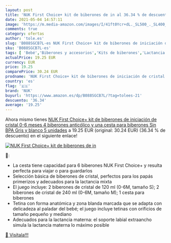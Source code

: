 ```yaml
---
layout: post
title: 'NUK First Choice+ kit de biberones de in al 36.34 % de descuento'
date: 2021-05-04 14:57:11
image: 'https://m.media-amazon.com/images/I/41ft0Ycr+dL._SL500_._SL400_.jpg'
comments: true
category: ofertas
author: 'tole.es'
slug: 'B088SGCB7L-es NUK First Choice+ kit de biberones de iniciación de...'
sku: 'B088SGCB7L-es'
tags: [ 'Bebé','Biberones y accesorios','Kits de biberones','Lactancia y alimentación','biberones','nuk', ]
actualPrice: 19.25 EUR
currency: EUR
price: 19.25
comparePrice: 30.24 EUR
prodname: 'NUK First Choice+ kit de biberones de iniciación de cristal  0-6 meses  4 biberones anticólico y una cesta para biberones  Sin BPA  Gris y blanco  5 unidades'
country: 'es'
flag: '🇪🇸'
brand: 'NUK'
buyurl: 'https://www.amazon.es/dp/B088SGCB7L/?tag=tolees-21'
descuento: '36.34'
average: '19.25'
---
```


Ahora mismo tienes [NUK First Choice+ kit de biberones de iniciación de cristal  0-6 meses  4 biberones anticólico y una cesta para biberones  Sin BPA  Gris y blanco  5 unidades](https://www.amazon.es/dp/B088SGCB7L/?tag=tolees-21) a 19.25 EUR (original: 30.24 EUR) (36.34 %  de descuento) en el siguiente enlace!

[![NUK First Choice+ kit de biberones de in](https://m.media-amazon.com/images/I/41ft0Ycr+dL._SL500_._SL400_.jpg)](https://www.amazon.es/dp/B088SGCB7L/?tag=tolees-21)

🔎:

- La cesta tiene capacidad para 6 biberones NUK First Choice+ y resulta perfecta para viajar o para guardarlos
- Selección básica de biberones de cristal, perfectos para los papás primerizos y adecuados para la lactancia mixta
- El juego incluye: 2 biberones de cristal de 120 ml (0-6M, tamaño S); 2 biberones de cristal de 240 ml (0-6M, tamaño M); 1 cesta para biberones
- Tetina con forma anatómica y zona blanda marcada que se adapta con delicadeza al paladar del bebé; el juego incluye tetinas con orificios de tamaño pequeño y mediano
- Adecuados para la lactancia materna: el soporte labial extraancho simula la lactancia materna lo máximo posible

[🛒 Visítala!!!](https://www.amazon.es/dp/B088SGCB7L/?tag=tolees-21)
